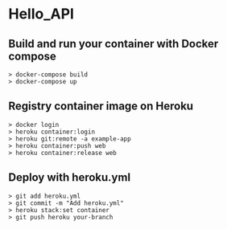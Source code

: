 # Hello_API

## Build and run your container with Docker compose
```
> docker-compose build
> docker-compose up
```

## Registry container image on Heroku
```
> docker login
> heroku container:login
> heroku git:remote -a example-app
> heroku container:push web
> heroku container:release web
```

## Deploy with heroku.yml
```
> git add heroku.yml
> git commit -m "Add heroku.yml"
> heroku stack:set container
> git push heroku your-branch
```